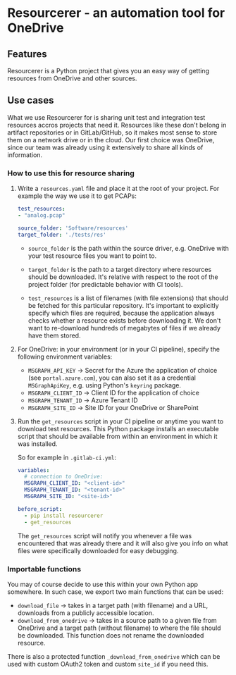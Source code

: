 # Resourcerer - an automation tool for OneDrive

## Features

Resourcerer is a Python project that gives you an easy way of getting resources from OneDrive and other sources.

## Use cases

What we use Resourcerer for is sharing unit test and integration test resources accros projects that need it. Resources like these don't belong in artifact repositories or in GitLab/GitHub, so it makes most sense to store them on a network drive or in the cloud. Our first choice was OneDrive, since our team was already using it extensively to share all kinds of information.

### How to use this for resource sharing

1. Write a `resources.yaml` file and place it at the root of your project. For example the way we use it to get PCAPs:

    ```yaml
    test_resources:
    - "analog.pcap"

    source_folder: 'Software/resources'
    target_folder: './tests/res'
    ```

    - `source_folder` is the path within the source driver, e.g. OneDrive with your test resource files you want to point to.

    - `target_folder` is the path to a target directory where resources should be downloaded. It's relative with respect to the root of the project folder (for predictable behavior with CI tools).

    - `test_resources` is a list of filenames (with file extensions) that should be fetched for this particular repository. It's important to explicitly specify which files are required, because the application always checks whether a resource exists before downloading it. We don't want to re-download hundreds of megabytes of files if we already have them stored.

2. For OneDrive: in your environment (or in your CI pipeline), specify the following environment variables:

    - `MSGRAPH_API_KEY` -> Secret for the Azure the application of choice (see `portal.azure.com`), you can also set it as a credential `MSGraphApiKey`, e.g. using Python's `keyring` package.
    - `MSGRAPH_CLIENT_ID` -> Client ID for the application of choice
    - `MSGRAPH_TENANT_ID` -> Azure Tenant ID
    - `MSGRAPH_SITE_ID` -> Site ID for your OneDrive or SharePoint

3. Run the `get_resources` script in your CI pipeline or anytime you want to download test resources. This Python package installs an executable script that should be available from within an environment in which it was installed.

    So for example in `.gitlab-ci.yml`:

    ```yaml
    variables:
      # connection to OneDrive:
      MSGRAPH_CLIENT_ID: "<client-id>"
      MSGRAPH_TENANT_ID: "<tenant-id>"
      MSGRAPH_SITE_ID: "<site-id>"

    before_script:
      - pip install resourcerer
      - get_resources
    ```

    The `get_resources` script will notify you whenever a file was encountered that was already there and it will also give you info on what files were specifically downloaded for easy debugging.

### Importable functions

You may of course decide to use this within your own Python app somewhere. In such case, we export two main functions that can be used:

- `download_file` -> takes in a target path (with filename) and a URL, downloads from a publicly accessible location.
- `download_from_onedrive` -> takes in a source path to a given file from OneDrive and a target path (without filename) to where the file should be downloaded. This function does not rename the downloaded resource.

There is also a protected function `_download_from_onedrive` which can be used with custom OAuth2 token and custom `site_id` if you need this.
